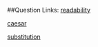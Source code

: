 ##Question Links:
[readability](https://cs50.harvard.edu/x/2020/psets/2/readability/)

[caesar](https://cs50.harvard.edu/x/2020/psets/2/caesar/)

[substitution](https://cs50.harvard.edu/x/2020/psets/2/substitution/)
